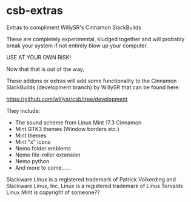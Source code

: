 # csb-extras
Extras to compliment WillySR's Cinnamon SlackBuilds

These are completely experimental, kludged together and will probably break your system if not entirely blow up your computer.

USE AT YOUR OWN RISK!

Now that that is out of the way,

These addons or extras will add some functionality to the Cinnamon SlackBuilds (development branch) by WillySR that can be found here:

https://github.com/willysr/csb/tree/development

They include;

 * The sound scheme from Linux Mint 17.3 Cinnamon
 * Mint GTK3 themes (Window borders etc.)
 * Mint themes
 * Mint "x" icons
 * Nemo folder emblems
 * Nemo file-roller extension
 * Nemo python
 * And more to come......


Slackware Linux is a registered trademark of Patrick Volkerding and Slackware Linux, Inc.
Linux is a registered trademark of Linus Torvalds
Linux Mint is copyright of someone??
